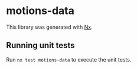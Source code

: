 # motions-data

This library was generated with [Nx](https://nx.dev).

## Running unit tests

Run `nx test motions-data` to execute the unit tests.
